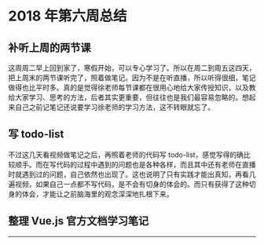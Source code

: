 # 2018 年第六周总结

## 补听上周的两节课

这周周二早上回到家了，寒假开始，可以专心学习了。所以在周二到周五这四天，把上周末的两节课听完了，照着做笔记。因为不是在听直播，所以听得很细，笔记做得也比平时多。真的是觉得徐老师每节课都在很用心地给大家传授知识，以及教给大家学习、思考的方法，后者其实更重要，但往往也是我们最容易忽略的。想起来自己之前记笔记还说要学习徐老师的学习方法，这不转眼就忘了。

## 写 todo-list

不过这几天看视频做笔记之后，再照着老师的代码写 todo-list，感觉写得的确比较顺手。而在写代码的过程中遇到的问题也是各种各样，而且其中还有老师在直播时就遇到过的问题，自己依然也出现了。这也说明了只有实践才能出真知，再看几遍视频，如果自己一点都不写代码，是不会有切身的体会的。而只有获得了这种切身的体会，才能让之前脑海里的观念深深地扎根下来。

## 整理 Vue.js 官方文档学习笔记

---
